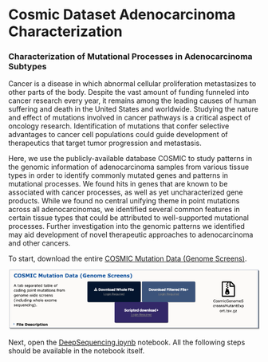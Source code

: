 # Cosmic Dataset Adenocarcinoma Characterization
### Characterization of Mutational Processes in Adenocarcinoma Subtypes

Cancer is a disease in which abnormal cellular proliferation metastasizes to other parts of the body. Despite the vast amount of funding funneled into cancer research every year, it remains among the leading causes of human suffering and death in the United States and worldwide. Studying the nature and effect of mutations involved in cancer pathways is a critical aspect of oncology research. Identification of mutations that confer selective advantages to cancer cell populations could guide development of therapeutics that target tumor progression and metastasis. 

Here, we use the publicly-available database COSMIC to study patterns in the genomic information of adenocarcinoma samples from various tissue types in order to identify commonly mutated genes and patterns in mutational processes. We found hits in genes that are known to be associated with cancer processes, as well as yet uncharacterized gene products. While we found no central unifying theme in point mutations across all adenocarcinomas, we identified several common features in certain tissue types that could be attributed to well-supported mutational processes. Further investigation into the genomic patterns we identified may aid development of novel therapeutic approaches to adenocarcinoma and other cancers.

To start, download the entire [COSMIC Mutation Data (Genome Screens)](https://cancer.sanger.ac.uk/cosmic/download). 

![Correct dataset (though others are likely to be compatible as well for code](docs/images/CancerSangerCOSMIC.png)

Next, open the [DeepSequencing.ipynb](DeepSequencing.ipynb) notebook. All the following steps should be available in the notebook itself.
